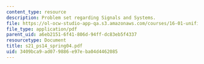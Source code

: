```yaml
---
content_type: resource
description: Problem set regarding Signals and Systems.
file: https://ol-ocw-studio-app-qa.s3.amazonaws.com/courses/16-01-unified-engineering-i-ii-iii-iv-fall-2005-spring-2006/3409bca9ad079886e97eba04d4462085_s21_ps14_spring04.pdf
file_type: application/pdf
parent_uid: a6eb2151-6f41-806d-94ff-dc83eb5f4337
resourcetype: Document
title: s21_ps14_spring04.pdf
uid: 3409bca9-ad07-9886-e97e-ba04d4462085
---
```

